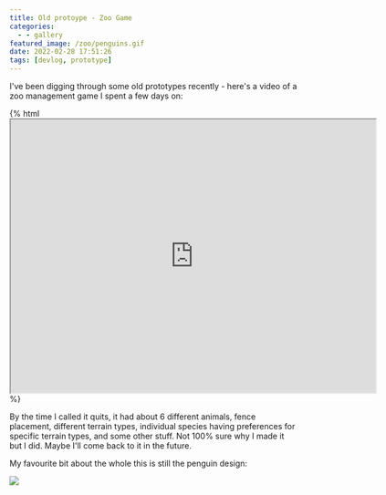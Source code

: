 ```yaml
---
title: Old protoype - Zoo Game
categories:
  - - gallery
featured_image: /zoo/penguins.gif
date: 2022-02-28 17:51:26
tags: [devlog, prototype]
---
```



I've been digging through some old prototypes recently - here's a video of a zoo management game I spent a few days on:

{% html <iframe src="https://drive.google.com/file/d/1iMKT8-I60u5M06RfY2x1s_lHMuU5A5Ra/preview" width="640" height="480" allow="autoplay"></iframe> %}

By the time I called it quits, it had about 6 different animals, fence placement, different terrain types, individual species having preferences for specific terrain types, and some other stuff. Not 100% sure why I made it but I did. Maybe I'll come back to it in the future.

My favourite bit about the whole this is still the penguin design:

![](/zoo/penguins.gif)